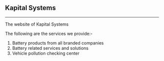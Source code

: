 ## Kapital Systems
---
The website of Kapital Systems

The following are the services we provide:-

1. Battery products from all branded companies
2. Battery related services and solutions
3. Vehicle pollution checking center
